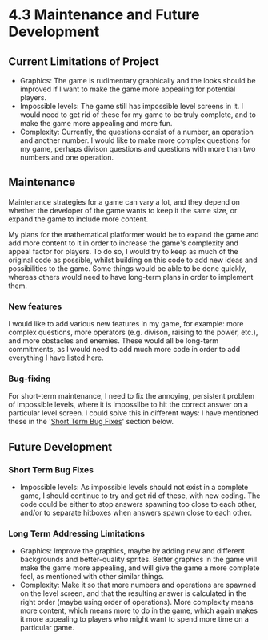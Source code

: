 # 4.3 Maintenance and Future Development

## Current Limitations of Project

* Graphics: The game is rudimentary graphically and the looks should be improved if I want to make the game more appealing for potential players.
* Impossible levels: The game still has impossible level screens in it. I would need to get rid of these for my game to be truly complete, and to make the game more appealing and more fun.
* Complexity: Currently, the questions consist of a number, an operation and another number. I would like to make more complex questions for my game, perhaps divison questions and questions with more than two numbers and one operation.

## Maintenance

Maintenance strategies for a game can vary a lot, and they depend on whether the developer of the game wants to keep it the same size, or expand the game to include more content.

My plans for the mathematical platformer would be to expand the game and add more content to it in order to increase the game's complexity and appeal factor for players. To do so, I would try to keep as much of the original code as possible, whilst building on this code to add new ideas and possibilities to the game. Some things would be able to be done quickly, whereas others would need to have long-term plans in order to implement them.

### New features

I would like to add various new features in my game, for example: more complex questions, more operators (e.g. divison, raising to the power, etc.), and more obstacles and enemies. These would all be long-term commitments, as I would need to add much more code in order to add everything I have listed here.

### Bug-fixing

For short-term maintenance, I need to fix the annoying, persistent problem of impossible levels, where it is impossilbe to hit the correct answer on a particular level screen. I could solve this in different ways: I have mentioned these in the '[Short Term Bug Fixes](4.3-maintenance-and-future-development.md#short-term-bug-fixes)' section below.

## Future Development

### Short Term Bug Fixes

* Impossible levels: As impossible levels should not exist in a complete game, I should continue to try and get rid of these, with new coding. The code could be either to stop answers spawning too close to each other, and/or to separate hitboxes when answers spawn close to each other.

### Long Term Addressing Limitations

* Graphics: Improve the graphics, maybe by adding new and different backgrounds and better-quality sprites. Better graphics in the game will make the game more appealing, and will give the game a more complete feel, as mentioned with other similar things.
* Complexity: Make it so that more numbers and operations are spawned on the level screen, and that the resulting answer is calculated in the right order (maybe using order of operations). More complexity means more content, which means more to do in the game, which again makes it more appealing to players who might want to spend more time on a particular game.
